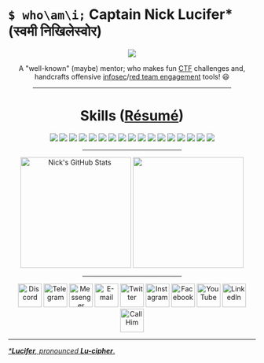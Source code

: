 # `$ who\am\i;` Captain Nick Lucifer* (स्वमी निखिलेस्वोर)

<div align="center" id="whoami">
  <img src="https://cdn.discordapp.com/avatars/842764581498912778/9b45fa8d01f1ff92d74833d5253e9132.png?size=4096)"/></img>

  A "well-known" (maybe) mentor; who makes fun [CTF](https://en.wikipedia.org/wiki/Capture_the_flag_(cybersecurity)) challenges and, handcrafts offensive [infosec](https://en.wikipedia.org/wiki/Information_security)/[red team engagement](https://en.wikipedia.org/wiki/Red_team) tools! 😃

  <hr width="80%">

  <h1 id="skills">Skills (<a href="https://is.gd/resume_nick" target="_blank">Résumé</a>)</h1>
  <img src="https://img.shields.io/badge/HTML5-E34F26?style=for-the-badge&logoColor=white&logo=html5">
  <img src="https://img.shields.io/badge/Python-3776AB?style=for-the-badge&logoColor=white&logo=python">
  <img src="https://img.shields.io/badge/CSS3-1572B6?style=for-the-badge&logoColor=white&logo=css3">
  <img src="https://img.shields.io/badge/JavaScript-F7DF1E?style=for-the-badge&logoColor=black&logo=javascript">
  <img src="https://img.shields.io/badge/TypeScript-007ACC?style=for-the-badge&logoColor=white&logo=typescript">
  <img src="https://img.shields.io/badge/PostgreSQL-316192?style=for-the-badge&logoColor=white&logo=postgresql">
  <img src="https://img.shields.io/badge/MongoDB-4EA94B?style=for-the-badge&logoColor=white&logo=mongodb">
  <img src="https://img.shields.io/badge/Go_Lang-00ADD8?style=for-the-badge&logoColor=white&logo=go">
  <img src="https://img.shields.io/badge/Amazon_AWS-232F3E?style=for-the-badge&logoColor=FF9900&logo=amazon-aws">
  <img src="https://img.shields.io/badge/VIM-%2311AB00.svg?style=for-the-badge&logoColor=white&logo=vim">
  <img src="https://img.shields.io/badge/Node.js-339933?style=for-the-badge&logoColor=white&logo=nodedotjs">
  <img src="https://img.shields.io/badge/Django-092E20?style=for-the-badge&logoColor=white&logo=django">
  <img src="https://img.shields.io/badge/FastAPI-109989?style=for-the-badge&logoColor=white&logo=fastapi">
  <img src="https://img.shields.io/badge/Flask-000000?style=for-the-badge&logoColor=white&logo=flask">
  <img src="https://img.shields.io/badge/Docker-2CA5E0?style=for-the-badge&logoColor=white&logo=docker">
  <img src="https://img.shields.io/badge/Git-F05032?style=for-the-badge&logoColor=white&logo=git">
  <img src="https://img.shields.io/badge/Rust-grey?style=for-the-badge&logoColor=white&logo=rust">
  <hr width="40%">
  <div id="stats">
    <img alt="Nick's GitHub Stats" src="https://github-readme-stats.vercel.app/api?username=naryal2580&line_height=20&show_icons=true&count_private=true&include_all_commits=true&theme=tokyonight&cache_seconds=1800&custom_title=Nick's%20Github%20Stats" height=225>
    <img alot="Most Used Languages" src="https://github-readme-stats.vercel.app/api/top-langs/?username=naryal2580&theme=tokyonight&show_icons=true&hide=html,css,ocaml&custom_title=Most%20Used%20Languages" height=225>
  <br><hr width="40%">
  </div>
  <div id="contact">
    <a href="https://is.gd/hello_nick" target="_blank"><img alt="Discord" src="https://edent.github.io/SuperTinyIcons/images/svg/discord.svg" width="48"></a>
    <a href="https://t.me/n4ry4l2580" target="_blank"><img alt="Telegram" src="https://edent.github.io/SuperTinyIcons/images/svg/telegram.svg" width="48"></a>
    <a href="https://m.me/n4ry4l2580" target="_blank"><img alt="Messenger" src="https://edent.github.io/SuperTinyIcons/images/svg/messenger.svg" width="48"></a>
    <a href="mailto:naryal2580@gmail.com" target="_blank"><img alt="E-mail" src="https://edent.github.io/SuperTinyIcons/images/svg/gmail.svg" width="48"></a>
    <a href="https://twitter.com/naryal2580" target="_blank"><img alt="Twitter" src="https://edent.github.io/SuperTinyIcons/images/svg/twitter.svg" width="48"></a>
    <a href="https://instagram.com/naryal2580" target="_blank"><img alt="Instagram" src="https://edent.github.io/SuperTinyIcons/images/svg/instagram.svg" width="48"></a>
    <a href="https://facebook.com/n4ry4l2580" target="_blank"><img alt="Facebook" src="https://edent.github.io/SuperTinyIcons/images/svg/facebook.svg" width="48"></a>
    <a href="https://www.youtube.com/c/CaptainNickLucifer" target="_blank"><img alt="YouTube" src="https://edent.github.io/SuperTinyIcons/images/svg/youtube.svg" width="48"></a>
    <a href="https://is.gd/linkedin_nick" target="_blank"><img alt="LinkedIn" src="https://edent.github.io/SuperTinyIcons/images/svg/linkedin.svg" width="48"></a>
    <a href="https://is.gd/call_nick" target="_blank"><img alt="Call Him" src="https://edent.github.io/SuperTinyIcons/images/svg/phone.svg" width="48"></a>
  </div>
</div>

---

<u>_***Lucifer**, pronounced **Lu-cipher**_.</u>
